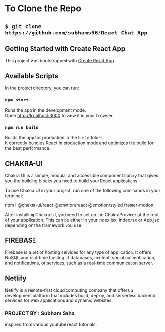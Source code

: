 
# To Clone the Repo
## `$ git clone https://github.com/subhams56/React-Chat-App`



## Getting Started with Create React App

This project was bootstrapped with [Create React App](https://github.com/facebook/create-react-app).

## Available Scripts

In the project directory, you can run:

### `npm start`

Runs the app in the development mode.\
Open [http://localhost:3000](http://localhost:3000) to view it in your browser.


### `npm run build`

Builds the app for production to the `build` folder.\
It correctly bundles React in production mode and optimizes the build for the best performance.



## CHAKRA-UI 

Chakra UI is a simple, modular and accessible component library that gives you the building blocks you need to build your React applications.

To use Chakra UI in your project, run one of the following commands in your terminal:

npm i @chakra-ui/react @emotion/react @emotion/styled framer-motion.

After installing Chakra UI, you need to set up the ChakraProvider at the root of your application. This can be either in your index.jsx, index.tsx or App.jsx depending on the framework you use.


## FIREBASE

Firebase is a set of hosting services for any type of application. It offers NoSQL and real-time hosting of databases, content, social authentication, and notifications, or services, such as a real-time communication server.


## Netlify 

Netlify is a remote-first cloud computing company that offers a development platform that includes build, deploy, and serverless backend services for web applications and dynamic websites.


### PROJECT BY : Subham Saha 
inspired from various youtube react tutorials.
